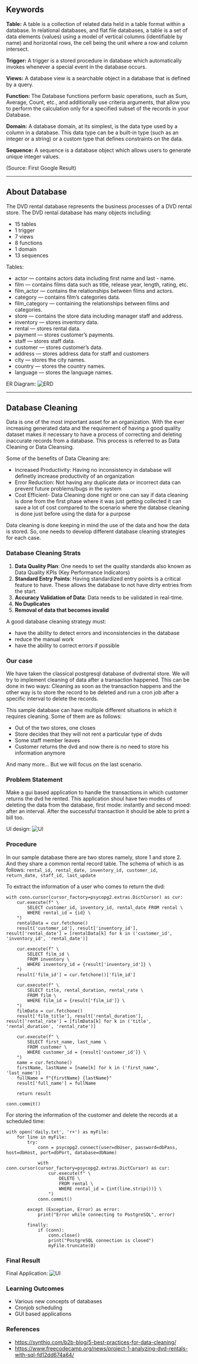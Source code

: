 ## Keywords
**Table:** A table is a collection of related data held in a table format within a database. In relational databases, and flat file databases, a table is a set of data elements (values) using a model of vertical columns (identifiable by name) and horizontal rows, the cell being the unit where a row and column intersect.

**Trigger:** A trigger is a stored procedure in database which automatically invokes whenever a special event in the database occurs.

**Views:** A database view is a searchable object in a database that is defined by a query.

**Function:** The Database functions perform basic operations, such as Sum, Average, Count, etc., and additionally use criteria arguments, that allow you to perform the calculation only for a specified subset of the records in your Database.

**Domain:** A database domain, at its simplest, is the data type used by a column in a database. This data type can be a built-in type (such as an integer or a string) or a custom type that defines constraints on the data.

**Sequence:** A sequence is a database object which allows users to generate unique integer values.

(Source: First Google Result)

---

## About Database
The DVD rental database represents the business processes of a DVD rental store. The DVD rental database has many objects including:
- 15 tables
- 1 trigger
- 7 views
- 8 functions
- 1 domain
- 13 sequences

Tables:
- actor — contains actors data including first name and last - name.
- film — contains films data such as title, release year, length, rating, etc.
- film_actor — contains the relationships between films and actors.
- category — contains film’s categories data.
- film_category — containing the relationships between films and categories.
- store — contains the store data including manager staff and address.
- inventory — stores inventory data.
- rental — stores rental data.
- payment — stores customer’s payments.
- staff — stores staff data.
- customer — stores customer’s data.
- address — stores address data for staff and customers
- city — stores the city names.
- country — stores the country names.
- language — stores the language names.

ER Diagram:
![ERD](./assets/ERD.jpg)

---

## Database Cleaning
Data is one of the most important asset for an organization. With the ever increasing generated data and the requirement of having a good quality dataset makes it necessary to have a process of correcting and deleting inaccurate records from a database. This process is referred to as Data Cleaning or Data Cleansing.

Some of the benefits of Data Cleaning are:

- Increased Productivity: Having no inconsistency in database will definetly increase productivity of an organization
- Error Reduction: Not having any duplicate data or incorrect data can prevent future problems/bugs in the system
- Cost Efficient- Data Cleaning done right or one can say if data cleaning is done from the first phase where it was just getting collected it can save a lot of cost compared to the scenario where the databse cleaning is done just before using the data for a purpose

Data cleaning is done keeping in mind the use of the data and how the data is stored. So, one needs to develop different database cleaning strategies for each case.

### Database Cleaning Strats
1. **Data Quality Plan**: One needs to set the quality standards also known as Data Quality KPIs (Key Performance Indicators)
2. **Standard Entry Points**: Having standardized entry points is a critical feature to have. These allows the database to not have dirty entries from the start.
3. **Accuracy Validation of Data**: Data needs to be validated in real-time.
4. **No Duplicates**
5. **Removal of data that becomes invalid**

A good database cleaning strategy must:
- have the ability to detect errors and inconsistencies in the database
- reduce the manual work
- have the ability to correct errors if possible

### Our case
We have taken the classical postgresql database of dvdrental store. We will try to implement cleaning of data after a transaction happened. This can be done in two ways: Cleaning as soon as the transaction happens and the other way is to store the record to be deleted and run a cron job after a specific interval to delete the records.

This sample database can have multiple different situations in which it requires cleaning. Some of them are as follows:
- Out of the two stores, one closes
- Store decides that they will not rent a particular type of dvds
- Some staff member leaves
- Customer returns the dvd and now there is no need to store his information anymore

And many more...
But we will focus on the last scenario.

### Problem Statement
Make a gui based application to handle the transactions in which customer returns the dvd he rented. This application shoul have two modes of deleting the data from the database, first mode: instantly and second moed: after an interval. After the successful transaction it should be able to print a bill too.

UI design:
![UI](./assets/Db-Figma.PNG)

### Procedure

In our sample database there are two stores namely, store 1 and store 2. And they share a common rental record table. The schema of which is as follows:
`rental_id, rental_date, inventory_id, customer_id, return_date, staff_id, last_update`

To extract the information of a user who comes to return the dvd:
```
with conn.cursor(cursor_factory=psycopg2.extras.DictCursor) as cur:
	cur.execute(f" \
		SELECT customer_id, inventory_id, rental_date FROM rental \
		WHERE rental_id = {id} \
	")
	rentalData = cur.fetchone()
	result['customer_id'], result['inventory_id'], result['rental_date'] = [rentalData[k] for k in ('customer_id', 'inventory_id', 'rental_date')]

	cur.execute(f" \
		SELECT film_id \
		FROM inventory \
		WHERE inventory_id = {result['inventory_id']} \
	")
	result['film_id'] = cur.fetchone()['film_id']

	cur.execute(f" \
		SELECT title, rental_duration, rental_rate \
		FROM film \
		WHERE film_id = {result['film_id']} \
	")
	filmData = cur.fetchone()
	result['film_title'], result['rental_duration'], result['rental_rate'] = [filmData[k] for k in ('title', 'rental_duration', 'rental_rate')]

	cur.execute(f" \
		SELECT first_name, last_name \
		FROM customer \
		WHERE customer_id = {result['customer_id']} \
	")
	name = cur.fetchone()
	firstName, lastName = [name[k] for k in ('first_name', 'last_name')]
	fullName = f"{firstName} {lastName}"
	result['full_name'] = fullName

	return result

conn.commit()
```

For storing the information of the customer and delete the records at a scheduled time:
```
with open('daily.txt', 'r+') as myFile:
	for line in myFile:
		try:
			conn = psycopg2.connect(user=dbUser, password=dbPass, host=dbHost, port=dbPort, database=dbName)

			with conn.cursor(cursor_factory=psycopg2.extras.DictCursor) as cur:
				cur.execute(f" \
					DELETE \
					FROM rental \
					WHERE rental_id = {int(line.strip())} \
				")
			conn.commit()

		except (Exception, Error) as error:
			print("Error while connecting to PostgreSQL", error)

		finally:
			if (conn):
				conn.close()
				print("PostgreSQL connection is closed")
				myFile.truncate(0)
```

### Final Result
Final Application: 
![UI](./assets/UI-tkinter.PNG)

### Learning Outcomes
- Various new concepts of databases
- Cronjob scheduling
- GUI based applications

### References
- https://synthio.com/b2b-blog/5-best-practices-for-data-cleaning/
- https://www.freecodecamp.org/news/project-1-analyzing-dvd-rentals-with-sql-fd12dd674a64/
